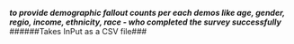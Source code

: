 ***to provide demographic fallout counts per each demos like age, gender, regio, income, ethnicity, race -  who completed the survey successfully***
######Takes InPut as a CSV file###
